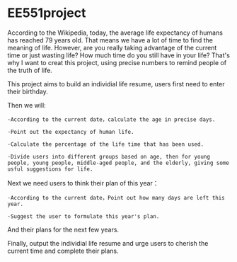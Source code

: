 # EE551project

According to the Wikipedia, today, the average life expectancy of humans has reached 79 years old. That means we have a lot of time to find the meaning of life. However, are you really taking advantage of the current time or just wasting life? How much time do you still have in your life? That's why I want to creat this project, using precise numbers to remind people of the truth of life.

This project aims to build an individial life resume, users first need to enter their birthday.

Then we will:

    ·According to the current date，calculate the age in precise days.

    ·Point out the expectancy of human life.

    ·Calculate the percentage of the life time that has been used.

    ·Divide users into different groups based on age, then for young people, young people, middle-aged people, and the elderly, giving some usful suggestions for life.

Next we need users to think their plan of this year：

    ·According to the current date，Point out how many days are left this year.

    ·Suggest the user to formulate this year's plan.

And their plans for the next few years.

Finally, output the individial life resume and urge users to cherish the current time and complete their plans.




